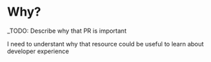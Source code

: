 # Why?


_TODO: Describe why that PR is important

I need to understant why that resource could be useful to learn about developer experience
